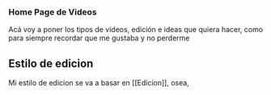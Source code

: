 ### Home Page de Videos
Acá voy a poner los tipos de videos, edición e ideas que quiera hacer, como para siempre recordar que me gustaba y no perderme

## Estilo de edicion
Mi estilo de edicion se va a basar en [[Edicion]], osea, 